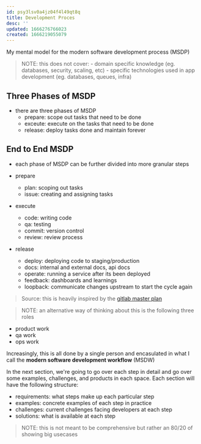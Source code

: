 ```yaml
---
id: psy3lsv0a4jz04f4l49qt8q
title: Development Proces
desc: ''
updated: 1666276766023
created: 1666219055079
---
```


My mental model for the modern software development process (MSDP)

> NOTE: this does not cover:
    - domain specific knowledge (eg. databases, security, scaling, etc)
    - specific technologies used in app development (eg. databases, queues, infra)

## Three Phases of MSDP
- there are three phases of MSDP
    - prepare: scope out tasks that need to be done
    - exceute: execute on the tasks that need to be done
    - release: deploy tasks done and maintain forever

## End to End MSDP
- each phase of MSDP can be further divided into more granular steps

- prepare
    - plan: scoping out tasks
    - issue: creating and assigning tasks 
- execute
    - code: writing code 
    - qa: testing
    - commit: version control
    - review: review process
- release
    - deploy: deploying code to staging/production
    - docs: internal and external docs, api docs
    - operate: running a service after its been deployed
    - feedback: dashboards and learnings
    - loopback: communicate changes upstream to start the cycle again

> Source:  this is heavily inspired by the [gitlab master plan](https://about.gitlab.com/blog/2016/09/13/gitlab-master-plan/)

> NOTE: an alternative way of thinking about this is the following three roles
- product work
- qa work
- ops work

Increasingly, this is all done by a single person and encasulated in what I call the **modern software development workflow** (MSDW)

In the next section, we're going to go over each step in detail and go over some examples, challenges, and products in each space. Each section will have the following structure:

- requirements: what steps make up each particular step
- examples: concrete examples of each step in practice
- challenges: current challenges facing developers at each step
- solutions: what is available at each step

> NOTE: this is not meant to be comprehensive but rather an 80/20 of showing big usecases